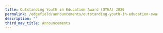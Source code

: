 ```yaml
---
title: Outstanding Youth in Education Award (OYEA) 2020
permalink: /edgefield/announcements/outstanding-youth-in-education-award-oyea-2020/
description: ""
third_nav_title: Announcements
---
```


